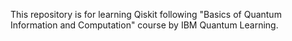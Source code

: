 This repository is for learning Qiskit following "Basics of Quantum Information and Computation" course by IBM Quantum Learning.
